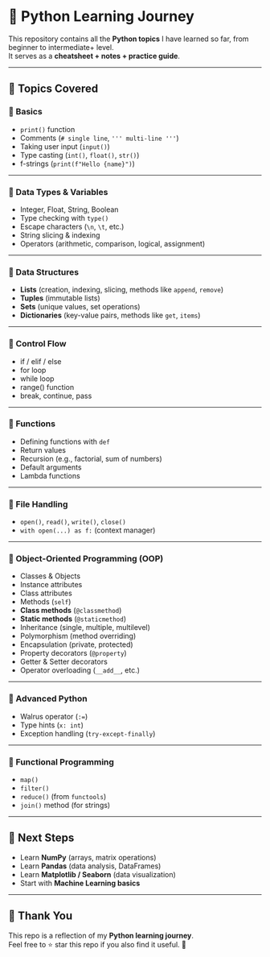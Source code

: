 # 🐍 Python Learning Journey  

This repository contains all the **Python topics** I have learned so far, from beginner to intermediate+ level.  
It serves as a **cheatsheet + notes + practice guide**.  

---

## 📌 Topics Covered  

### 🔹 Basics
- `print()` function  
- Comments (`# single line`, `''' multi-line '''`)  
- Taking user input (`input()`)  
- Type casting (`int()`, `float()`, `str()`)  
- f-strings (`print(f"Hello {name}")`)  

---

### 🔹 Data Types & Variables
- Integer, Float, String, Boolean  
- Type checking with `type()`  
- Escape characters (`\n`, `\t`, etc.)  
- String slicing & indexing  
- Operators (arithmetic, comparison, logical, assignment)  

---

### 🔹 Data Structures
- **Lists** (creation, indexing, slicing, methods like `append`, `remove`)  
- **Tuples** (immutable lists)  
- **Sets** (unique values, set operations)  
- **Dictionaries** (key-value pairs, methods like `get`, `items`)  

---

### 🔹 Control Flow
- if / elif / else  
- for loop  
- while loop  
- range() function  
- break, continue, pass  

---

### 🔹 Functions
- Defining functions with `def`  
- Return values  
- Recursion (e.g., factorial, sum of numbers)  
- Default arguments  
- Lambda functions  

---

### 🔹 File Handling
- `open()`, `read()`, `write()`, `close()`  
- `with open(...) as f:` (context manager)  

---

### 🔹 Object-Oriented Programming (OOP)
- Classes & Objects  
- Instance attributes  
- Class attributes  
- Methods (`self`)  
- **Class methods** (`@classmethod`)  
- **Static methods** (`@staticmethod`)  
- Inheritance (single, multiple, multilevel)  
- Polymorphism (method overriding)  
- Encapsulation (private, protected)  
- Property decorators (`@property`)  
- Getter & Setter decorators  
- Operator overloading (`__add__`, etc.)  

---

### 🔹 Advanced Python
- Walrus operator (`:=`)  
- Type hints (`x: int`)  
- Exception handling (`try-except-finally`)  

---

### 🔹 Functional Programming
- `map()`  
- `filter()`  
- `reduce()` (from `functools`)  
- `join()` method (for strings)  

---

## 🚀 Next Steps
- Learn **NumPy** (arrays, matrix operations)  
- Learn **Pandas** (data analysis, DataFrames)  
- Learn **Matplotlib / Seaborn** (data visualization)  
- Start with **Machine Learning basics**  

---

## 🙌 Thank You
This repo is a reflection of my **Python learning journey**.  
Feel free to ⭐ star this repo if you also find it useful. 🚀  
